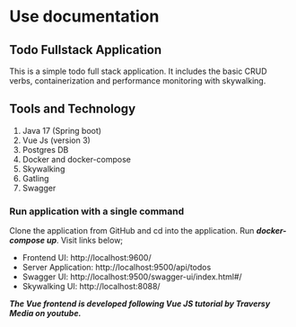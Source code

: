 # Use documentation

## Todo Fullstack Application

This is a simple todo full stack application. It includes the basic CRUD verbs, containerization and performance monitoring with skywalking.

## Tools and Technology

1. Java 17 (Spring boot)
2. Vue Js (version 3)
3. Postgres DB
4. Docker and docker-compose
5. Skywalking
6. Gatling
7. Swagger

### Run application with a single command

Clone the application from GitHub and cd into the application. Run **_docker-compose up_**. Visit links below;

- Frontend UI: http://localhost:9600/
- Server Application: http://localhost:9500/api/todos
- Swagger UI: http://localhost:9500/swagger-ui/index.html#/
- Skywalking UI: http://localhost:8088/

**_The Vue frontend is developed following Vue JS tutorial by Traversy Media on youtube._**
